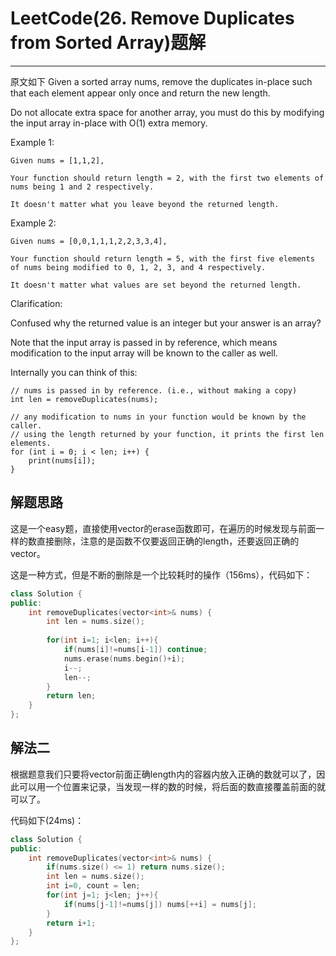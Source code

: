 # LeetCode(26. Remove Duplicates from Sorted Array)题解
------
原文如下
Given a sorted array nums, remove the duplicates in-place such that each element appear only once and return the new length.

Do not allocate extra space for another array, you must do this by modifying the input array in-place with O(1) extra memory.

Example 1:

    Given nums = [1,1,2],

    Your function should return length = 2, with the first two elements of nums being 1 and 2 respectively.

    It doesn't matter what you leave beyond the returned length.
Example 2:

    Given nums = [0,0,1,1,1,2,2,3,3,4],

    Your function should return length = 5, with the first five elements of nums being modified to 0, 1, 2, 3, and 4 respectively.

    It doesn't matter what values are set beyond the returned length.
Clarification:

Confused why the returned value is an integer but your answer is an array?

Note that the input array is passed in by reference, which means modification to the input array will be known to the caller as well.

Internally you can think of this:

    // nums is passed in by reference. (i.e., without making a copy)
    int len = removeDuplicates(nums);

    // any modification to nums in your function would be known by the caller.
    // using the length returned by your function, it prints the first len elements.
    for (int i = 0; i < len; i++) {
        print(nums[i]);
    }

## 解题思路
这是一个easy题，直接使用vector的erase函数即可，在遍历的时候发现与前面一样的数直接删除，注意的是函数不仅要返回正确的length，还要返回正确的vector。

这是一种方式，但是不断的删除是一个比较耗时的操作（156ms），代码如下：

```c++
class Solution {
public:
    int removeDuplicates(vector<int>& nums) {
        int len = nums.size();
        
        for(int i=1; i<len; i++){
            if(nums[i]!=nums[i-1]) continue;
            nums.erase(nums.begin()+i);
            i--;
            len--;
        }
        return len;
    }
};
```

## 解法二
根据题意我们只要将vector前面正确length内的容器内放入正确的数就可以了，因此可以用一个位置来记录，当发现一样的数的时候，将后面的数直接覆盖前面的就可以了。

代码如下(24ms)：

```c++
class Solution {
public:
    int removeDuplicates(vector<int>& nums) {
        if(nums.size() <= 1) return nums.size();
        int len = nums.size();
        int i=0, count = len;
        for(int j=1; j<len; j++){
            if(nums[j-1]!=nums[j]) nums[++i] = nums[j];
        }
        return i+1;
    }
};
```